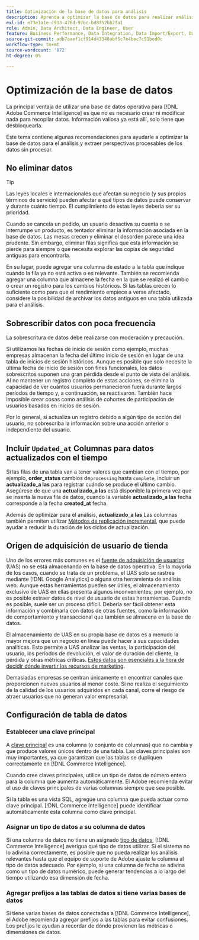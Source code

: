 ```yaml
---
title: Optimización de la base de datos para análisis
description: Aprenda a optimizar la base de datos para realizar análisis.
exl-id: e73e1a1e-c933-476d-97bc-bd8f52bb2fa1
role: Admin, Data Architect, Data Engineer, User
feature: Business Performance, Data Integration, Data Import/Export, Data Warehouse Manager
source-git-commit: adb7aaef1cf914d43348abf5c7e4bec7c51bed0c
workflow-type: tm+mt
source-wordcount: '872'
ht-degree: 0%

---
```


# Optimización de la base de datos

La principal ventaja de utilizar una base de datos operativa para [!DNL Adobe Commerce Intelligence] es que no es necesario crear ni modificar nada para recopilar datos. Información valiosa ya está allí, solo tiene que desbloquearla.

Este tema contiene algunas recomendaciones para ayudarle a optimizar la base de datos para el análisis y extraer perspectivas procesables de los datos sin procesar.

## No eliminar datos

>[!TIP]
>
>Las leyes locales e internacionales que afectan su negocio (y sus propios términos de servicio) pueden afectar a qué tipos de datos puede conservar y durante cuánto tiempo. El cumplimiento de estas leyes debería ser su prioridad.

Cuando se cancela un pedido, un usuario desactiva su cuenta o se interrumpe un producto, es tentador eliminar la información asociada en la base de datos. Las mesas crecen y eliminar el desorden parece una idea prudente. Sin embargo, eliminar filas significa que esta información se pierde para siempre o que necesita explorar las copias de seguridad antiguas para encontrarla.

En su lugar, puede agregar una columna de estado a la tabla que indique cuándo la fila ya no está activa o es relevante. También se recomienda agregar una columna que almacene la fecha en la que se realizó el cambio o crear un registro para los cambios históricos. Si las tablas crecen lo suficiente como para que el rendimiento empiece a verse afectado, considere la posibilidad de archivar los datos antiguos en una tabla utilizada para el análisis.

## Sobrescribir datos con poca frecuencia

La sobrescritura de datos debe realizarse con moderación y precaución.

Si utilizamos las fechas de inicio de sesión como ejemplo, muchas empresas almacenan la fecha del último inicio de sesión en lugar de una tabla de inicios de sesión históricos. Aunque es posible que solo necesite la última fecha de inicio de sesión con fines funcionales, los datos sobrescritos suponen una gran pérdida desde el punto de vista del análisis. Al no mantener un registro completo de estas acciones, se elimina la capacidad de ver cuántos usuarios permanecieron fuera durante largos períodos de tiempo y, a continuación, se reactivaron. También hace imposible crear cosas como análisis de cohortes de participación de usuarios basados en inicios de sesión.

Por lo general, si actualiza un registro debido a algún tipo de acción del usuario, no sobrescriba la información sobre una acción anterior o independiente del usuario.

## Incluir `Updated_at` Columnas para datos actualizados con el tiempo

Si las filas de una tabla van a tener valores que cambian con el tiempo, por ejemplo, **order\_status** cambios de`processing` hasta `complete`, incluir un **actualizado\_a las** para registrar cuándo se produce el último cambio. Asegúrese de que una **actualizado\_a las** está disponible la primera vez que se inserta la nueva fila de datos, cuando la variable **actualizado\_a las** fecha corresponde a la fecha **created\_at** fecha.

Además de optimizar para el análisis, **actualizado\_a las** Las columnas también permiten utilizar [Métodos de replicación incremental](../data-analyst/data-warehouse-mgr/cfg-replication-methods.md), que puede ayudar a reducir la duración de los ciclos de actualización.

## Origen de adquisición de usuario de tienda

Uno de los errores más comunes es el [fuente de adquisición de usuarios](../data-analyst/analysis/google-track-user-acq.md) (UAS) no se está almacenando en la base de datos operativa. En la mayoría de los casos, cuando se trata de un problema, el UAS solo se rastrea mediante [!DNL Google Analytics] o alguna otra herramienta de análisis web. Aunque estas herramientas pueden ser útiles, el almacenamiento exclusivo de UAS en ellas presenta algunos inconvenientes; por ejemplo, no es posible extraer datos de nivel de usuario de estas herramientas. Cuando es posible, suele ser un proceso difícil. Debería ser fácil obtener esta información y combinarla con datos de otras fuentes, como la información de comportamiento y transaccional que también se almacena en la base de datos.

El almacenamiento de UAS en su propia base de datos es a menudo la mayor mejora que un negocio en línea puede hacer a sus capacidades analíticas. Esto permite a UAS analizar las ventas, la participación del usuario, los períodos de devolución, el valor de duración del cliente, la pérdida y otras métricas críticas. [Estos datos son esenciales a la hora de decidir dónde invertir los recursos de marketing](../data-analyst/analysis/most-value-source-channel.md).

Demasiadas empresas se centran únicamente en encontrar canales que proporcionen nuevos usuarios al menor coste. Si no realiza el seguimiento de la calidad de los usuarios adquiridos en cada canal, corre el riesgo de atraer usuarios que no generan valor empresarial.

## Configuración de tabla de datos

### Establecer una clave principal

A [clave principal](https://en.wikipedia.org/wiki/Unique_key) es una columna (o conjunto de columnas) que no cambia y que produce valores únicos dentro de una tabla. Las claves principales son muy importantes, ya que garantizan que las tablas se dupliquen correctamente en [!DNL Commerce Intelligence].

Cuando cree claves principales, utilice un tipo de datos de número entero para la columna que aumenta automáticamente. El Adobe recomienda evitar el uso de claves principales de varias columnas siempre que sea posible.

Si la tabla es una vista SQL, agregue una columna que pueda actuar como clave principal. [!DNL Commerce Intelligence] puede identificar automáticamente esta columna como clave principal.

### Asignar un tipo de datos a su columna de datos

Si una columna de datos no tiene un asignado [tipo de datos](https://en.wikipedia.org/wiki/Data_type), [!DNL Commerce Intelligence] averigua qué tipo de datos utilizar. Si el sistema no lo adivina correctamente, es posible que no pueda realizar los análisis relevantes hasta que el equipo de soporte de Adobe ajuste la columna al tipo de datos adecuado. Por ejemplo, si una columna de fecha se adivina como un tipo de datos numérico, puede generar tendencias a lo largo del tiempo utilizando esa dimensión de fecha.

### Agregar prefijos a las tablas de datos si tiene varias bases de datos

Si tiene varias bases de datos conectadas a [!DNL Commerce Intelligence], el Adobe recomienda agregar prefijos a las tablas para evitar confusiones. Los prefijos le ayudan a recordar de dónde provienen las métricas o dimensiones de datos.

